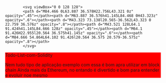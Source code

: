 <p>

  
            <svg viewBox="0 0 128 128">
            <path d="M84.466 0L63.887 36.578H22.756L43.321 0z" opacity=".45"></path><path d="M63.887 36.576h41.145L84.468 0H43.323z" opacity=".6"></path><path d="M43.323 73.138l20.565-36.562L43.323 0 22.759 36.576z" opacity=".8"></path><path d="M43.521 128L64.1 91.424h41.145L84.666 128z" opacity=".45"></path><path d="M64.1 91.426H22.955l20.564 36.575h41.145z" opacity=".6"></path><path d="M84.666 54.864L64.102 91.426l20.564 36.575 20.579-36.575z" opacity=".8"></path>
            </svg>
          

</p>

<div style="background-color: red;">
  <p>Todo-List-com-Solidity</p>
  <p>Nem tudo tipo de aplicação exemplo com essa é bom apra utilizar em block chain
    Ainda mais da Ethereum, no entando é divertido e bom para entender e evoluir noe mesmo</p>
</div>
